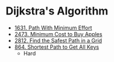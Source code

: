 # Dijkstra's Algorithm

- [1631. Path With Minimum Effort](https://leetcode.com/problems/path-with-minimum-effort/description)
- [2473. Minimum Cost to Buy Apples](https://leetcode.com/problems/minimum-cost-to-buy-apples/description)
- [2812. Find the Safest Path in a Grid](https://leetcode.com/problems/find-the-safest-path-in-a-grid/description)
- [864. Shortest Path to Get All Keys](https://leetcode.com/problems/shortest-path-to-get-all-keys/description/)
  - Hard